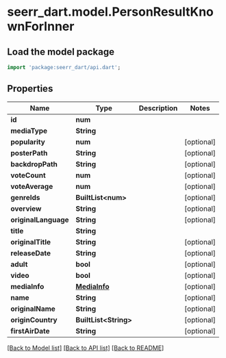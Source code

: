 # seerr_dart.model.PersonResultKnownForInner

## Load the model package
```dart
import 'package:seerr_dart/api.dart';
```

## Properties
Name | Type | Description | Notes
------------ | ------------- | ------------- | -------------
**id** | **num** |  | 
**mediaType** | **String** |  | 
**popularity** | **num** |  | [optional] 
**posterPath** | **String** |  | [optional] 
**backdropPath** | **String** |  | [optional] 
**voteCount** | **num** |  | [optional] 
**voteAverage** | **num** |  | [optional] 
**genreIds** | **BuiltList&lt;num&gt;** |  | [optional] 
**overview** | **String** |  | [optional] 
**originalLanguage** | **String** |  | [optional] 
**title** | **String** |  | 
**originalTitle** | **String** |  | [optional] 
**releaseDate** | **String** |  | [optional] 
**adult** | **bool** |  | [optional] 
**video** | **bool** |  | [optional] 
**mediaInfo** | [**MediaInfo**](MediaInfo.md) |  | [optional] 
**name** | **String** |  | [optional] 
**originalName** | **String** |  | [optional] 
**originCountry** | **BuiltList&lt;String&gt;** |  | [optional] 
**firstAirDate** | **String** |  | [optional] 

[[Back to Model list]](../README.md#documentation-for-models) [[Back to API list]](../README.md#documentation-for-api-endpoints) [[Back to README]](../README.md)


